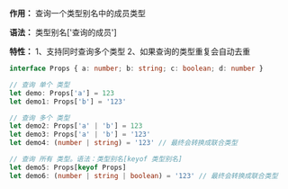 **作用：** 查询一个类型别名中的成员类型

**语法：** 类型别名['查询的成员']

**特性：**
  1、支持同时查询多个类型
  2、如果查询的类型重复会自动去重

```ts
interface Props { a: number; b: string; c: boolean; d: number }

// 查询 单个 类型
let demo: Props['a'] = 123
let demo1: Props['b'] = '123'

// 查询 多个 类型
let demo2: Props['a' | 'b'] = 123 
let demo3: Props['a' | 'b'] = '123'
let demo4: (number | string) = '123' // 最终会转换成联合类型

// 查询 所有 类型。语法：类型别名[keyof 类型别名]
let demo5: Props[keyof Props]
let demo6: (number | string | boolean) = '123' // 最终会转换成联合类型
```